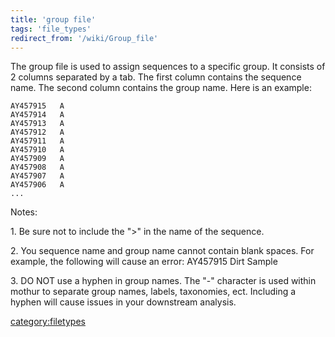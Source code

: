 ```yaml
---
title: 'group file'
tags: 'file_types'
redirect_from: '/wiki/Group_file'
---
```

The group file is used to assign sequences to a specific group. It
consists of 2 columns separated by a tab. The first column contains the
sequence name. The second column contains the group name. Here is an
example:

    AY457915   A   
    AY457914   A   
    AY457913   A   
    AY457912   A   
    AY457911   A   
    AY457910   A   
    AY457909   A   
    AY457908   A   
    AY457907   A   
    AY457906   A   
    ...

Notes:


1\.  Be sure not to include the "\>" in the name of the sequence.

2\.  You sequence name and group name cannot contain blank spaces. For
    example, the following will cause an error: AY457915 Dirt Sample

3\.  DO NOT use a hyphen in group names. The "-" character is used
    within mothur to separate group names, labels, taxonomies, ect.
    Including a hyphen will cause issues in your downstream analysis.

[category:filetypes](Category:FileTypes)
